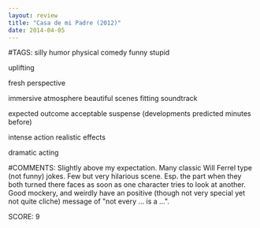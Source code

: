 ```yaml
---
layout: review
title: "Casa de mi Padre (2012)"
date: 2014-04-05
---
```


#TAGS:
silly humor
physical comedy
funny
stupid

uplifting

fresh perspective

immersive atmosphere
beautiful scenes
fitting soundtrack

expected outcome
acceptable suspense (developments predicted minutes before)

intense action
realistic effects

dramatic acting

#COMMENTS:
Slightly above my expectation. Many classic Will Ferrel type (not funny) jokes. Few but very hilarious scene. Esp. the part when they both turned there faces as soon as one character tries to look at another. Good mockery, and weirdly have an positive (though not very special yet not quite cliche) message of "not every ... is a ...".





SCORE:
9
